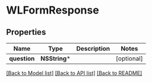# WLFormResponse

## Properties
Name | Type | Description | Notes
------------ | ------------- | ------------- | -------------
**question** | **NSString*** |  | [optional] 

[[Back to Model list]](../README.md#documentation-for-models) [[Back to API list]](../README.md#documentation-for-api-endpoints) [[Back to README]](../README.md)


